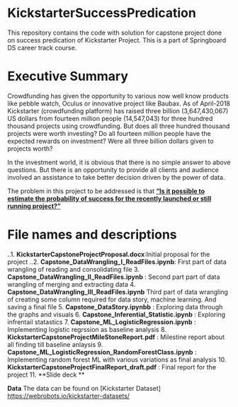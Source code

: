# KickstarterSuccessPredication
This repository contains the code with solution for capstone project done on success predication of Kickstarter Project. This is a part of Springboard DS career track course.

Executive Summary
==================
Crowdfunding has given the opportunity to various now well know products like pebble watch, Oculus or innovative project like Baubax. As of April-2018 Kickstarter (crowdfunding platform) has raised three billion (3,647,430,067) US dollars from fourteen million people (14,547,043) for three hundred thousand projects using crowdfunding. 
But does all three hundred thousand projects were worth investing?
Do all fourteen million people have the expected rewards on investment? Were all three billion dollars given to projects worth?

In the investment world, it is obvious that there is no simple answer to above questions. But there is an opportunity to provide all clients and audience involved an assistance to take better decision driven by the power of data.   

The problem in this project to be addressed is that <u>**“Is it possible to estimate the probability of success for the recently launched or still running project?”**</u> 


File names and descriptions
===========================
..1. **KickstarterCapstoneProjectProposal.docx**:Initial proposal for the project
..2. **Capstone_DataWrangling_I_ReadFiles.ipynb**: First part of data wrangling of reading and consolidating file
3. **Capstone_DataWrangling_II_ReadFiles.ipynb** : Second part part of data wrangling of merging and extracting data 
4. **Capstone_DataWrangling_III_ReadFiles.ipynb** Third part of data wrangling of creating some column required for data story, machine learning. And saving a final file
5. **Capstone_DataStory.ipynbb** : Exploring data through the graphs and visuals
6. **Capstone_Inferential_Statistic.ipynb** : Exploring infrentail statastics 
7. **Capstone_ML_LogisticRegression.ipynb** : Implementing logistic regrssion as baseline analysis
8. **KickstarterCapstoneProjectMileStoneReport.pdf** : Milestine report about all finding till baseline anlaysis
9. **Capstone_ML_LogisticRegression_RandomForestClass.ipynb** : Implementing random forest ML with various variations as final analysis
10. **KickstarterCapstoneProjectFinalReport_draft.pdf** : Final report for the project
11. **Slide deck **


**Data**
The data can be found on [Kickstarter Dataset] https://webrobots.io/kickstarter-datasets/
